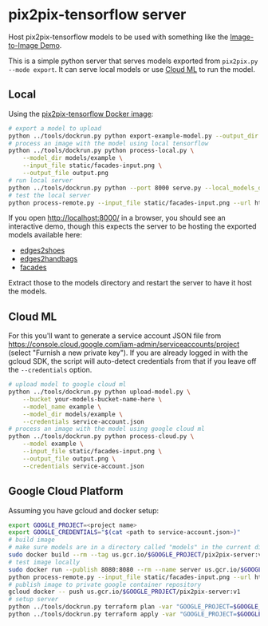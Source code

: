 # pix2pix-tensorflow server

Host pix2pix-tensorflow models to be used with something like the [Image-to-Image Demo](https://affinelayer.com/pixsrv/).

This is a simple python server that serves models exported from `pix2pix.py --mode export`.  It can serve local models or use [Cloud ML](https://cloud.google.com/ml/) to run the model.

## Local

Using the [pix2pix-tensorflow Docker image](https://hub.docker.com/r/affinelayer/pix2pix-tensorflow/):

```sh
# export a model to upload
python ../tools/dockrun.py python export-example-model.py --output_dir models/example
# process an image with the model using local tensorflow
python ../tools/dockrun.py python process-local.py \
    --model_dir models/example \
    --input_file static/facades-input.png \
    --output_file output.png
# run local server
python ../tools/dockrun.py python --port 8000 serve.py --local_models_dir models
# test the local server
python process-remote.py --input_file static/facades-input.png --url http://localhost:8000/example --output_file output.png
```

If you open [http://localhost:8000/](http://localhost:8000/) in a browser, you should see an interactive demo, though this expects the server to be hosting the exported models available here:

- [edges2shoes](https://mega.nz/#!HtYwAZTY!5tBLYt_6HFj9u2Kxgp4-I36O4EV9r3bDP44ztX3qesI)
- [edges2handbags](https://mega.nz/#!Clg3EaLA!YW2jfRHvwpJn5Elww_wM-f3eRzKiGHLw-F4A3eQCceI)
- [facades](https://mega.nz/#!f1ZjmZoa!mCSxFRxt1WLBpNFsv5raoroEigxomDVpdi40aOG1KMc)

Extract those to the models directory and restart the server to have it host the models.

## Cloud ML

For this you'll want to generate a service account JSON file from https://console.cloud.google.com/iam-admin/serviceaccounts/project (select "Furnish a new private key").  If you are already logged in with the gcloud SDK, the script will auto-detect credentials from that if you leave off the `--credentials` option.

```sh
# upload model to google cloud ml
python ../tools/dockrun.py python upload-model.py \
    --bucket your-models-bucket-name-here \
    --model_name example \
    --model_dir models/example \
    --credentials service-account.json
# process an image with the model using google cloud ml
python ../tools/dockrun.py python process-cloud.py \
    --model example \
    --input_file static/facades-input.png \
    --output_file output.png \
    --credentials service-account.json
```

## Google Cloud Platform

Assuming you have gcloud and docker setup:

```sh
export GOOGLE_PROJECT=<project name>
export GOOGLE_CREDENTIALS="$(cat <path to service-account.json>)"
# build image
# make sure models are in a directory called "models" in the current directory
sudo docker build --rm --tag us.gcr.io/$GOOGLE_PROJECT/pix2pix-server:v1 .
# test image locally
sudo docker run --publish 8080:8080 --rm --name server us.gcr.io/$GOOGLE_PROJECT/pix2pix-server:v1
python process-remote.py --input_file static/facades-input.png --url http://localhost:8080/example --output_file output.png
# publish image to private google container repository
gcloud docker -- push us.gcr.io/$GOOGLE_PROJECT/pix2pix-server:v1
# setup server
python ../tools/dockrun.py terraform plan -var "GOOGLE_PROJECT=$GOOGLE_PROJECT"
python ../tools/dockrun.py terraform apply -var "GOOGLE_PROJECT=$GOOGLE_PROJECT"
```